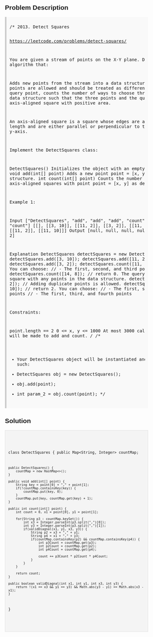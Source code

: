 <style>
  body { font-family: Arial, sans-serif; }
  .container { max-width: 600px; margin: auto; padding: 20px; }
  .comment-block { background-color: #f9f9f9; padding: 10px; border-left: 5px solid #ccc; }
  .code-block { background-color: #f4f4f4; padding: 10px; border: 1px solid #ddd; }
</style>

<div class='container'>
<h2>Problem Description</h2>
<div class='comment-block'>
<pre>
/* 2013. Detect Squares

https://leetcode.com/problems/detect-squares/


You are given a stream of points on the X-Y plane. Design an algorithm that:

Adds new points from the stream into a data structure. 
Duplicate points are allowed and should be treated as different points.
Given a query point, counts the number of ways to choose three points from 
the data structure such that the three points and the query point form an axis-aligned 
square with positive area.

An axis-aligned square is a square whose edges are all the same length and are 
either parallel or perpendicular to the x-axis and y-axis.

Implement the DetectSquares class:

DetectSquares() Initializes the object with an empty data structure.
void add(int[] point) Adds a new point point = [x, y] to the data structure.
int count(int[] point) Counts the number of ways to form axis-aligned squares 
with point point = [x, y] as described above.
 

Example 1:


Input
["DetectSquares", "add", "add", "add", "count", "count", "add", "count"]
[[], [[3, 10]], [[11, 2]], [[3, 2]], [[11, 10]], [[14, 8]], [[11, 2]], [[11, 10]]]
Output
[null, null, null, null, 1, 0, null, 2]

Explanation
DetectSquares detectSquares = new DetectSquares();
detectSquares.add([3, 10]);
detectSquares.add([11, 2]);
detectSquares.add([3, 2]);
detectSquares.count([11, 10]); // return 1. You can choose:
                               //   - The first, second, and third points
detectSquares.count([14, 8]);  // return 0. The query point cannot form a square with any points 
in the data structure.
detectSquares.add([11, 2]);    // Adding duplicate points is allowed.
detectSquares.count([11, 10]); // return 2. You can choose:
                               //   - The first, second, and third points
                               //   - The first, third, and fourth points
 

Constraints:

point.length == 2
0 <= x, y <= 1000
At most 3000 calls in total will be made to add and count.
*/
/**
 * Your DetectSquares object will be instantiated and called as such:
 * DetectSquares obj = new DetectSquares();
 * obj.add(point);
 * int param_2 = obj.count(point);
 */</pre>
</div>

<h2>Solution</h2>
<div class='code-block'>
<pre><code class='language-java'>

class DetectSquares {
    public Map<String, Integer> countMap;

    public DetectSquares() {
        countMap = new HashMap<>();
    }
    
    public void add(int[] point) {
        String key = point[0] + "," + point[1];
        if(!countMap.containsKey(key)) {
            countMap.put(key, 0);
        }
        countMap.put(key, countMap.get(key) + 1);
    }
    
    public int count(int[] point) {
        int count = 0, x1 = point[0], y1 = point[1];

        for(String p3 : countMap.keySet()) {
            int x3 = Integer.parseInt(p3.split(",")[0]);
            int y3 = Integer.parseInt(p3.split(",")[1]);
            if(validDiagnal(x1, y1, x3, y3)) {
                String p2 = x3 + "," + y1;
                String p4 = x1 + "," + y3;
                if(countMap.containsKey(p2) && countMap.containsKey(p4)) {
                    int p3Count = countMap.get(p3);
                    int p2Count = countMap.get(p2);
                    int p4Count = countMap.get(p4);

                    count += p3Count * p2Count * p4Count;
                }
            }
        }

        return count;     
    }

    public boolean validDiagnal(int x1, int y1, int x3, int y3) {
        return !(x1 == x3 && y1 == y3) && Math.abs(y3 - y1) == Math.abs(x3 - x1);
    }
}

</code></pre>
</div>
</div>
